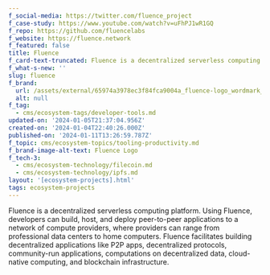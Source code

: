 ```yaml
---
f_social-media: https://twitter.com/fluence_project
f_case-study: https://www.youtube.com/watch?v=uFhPJ1wR1GQ
f_repo: https://github.com/fluencelabs
f_website: https://fluence.network
f_featured: false
title: Fluence
f_card-text-truncated: Fluence is a decentralized serverless computing platform.
f_what-s-new: ''
slug: fluence
f_brand:
  url: /assets/external/65974a3978ec3f84fca9004a_fluence-logo_wordmark_black.png
  alt: null
f_tag:
  - cms/ecosystem-tags/developer-tools.md
updated-on: '2024-01-05T21:37:04.956Z'
created-on: '2024-01-04T22:40:26.000Z'
published-on: '2024-01-11T13:26:59.787Z'
f_topic: cms/ecosystem-topics/tooling-productivity.md
f_brand-image-alt-text: Fluence Logo
f_tech-3:
  - cms/ecosystem-technology/filecoin.md
  - cms/ecosystem-technology/ipfs.md
layout: '[ecosystem-projects].html'
tags: ecosystem-projects
---
```


Fluence is a decentralized serverless computing platform. Using Fluence, developers can build, host, and deploy peer-to-peer applications to a network of compute providers, where providers can range from professional data centers to home computers. Fluence facilitates building decentralized applications like P2P apps, decentralized protocols, community-run applications, computations on decentralized data, cloud-native computing, and blockchain infrastructure.
